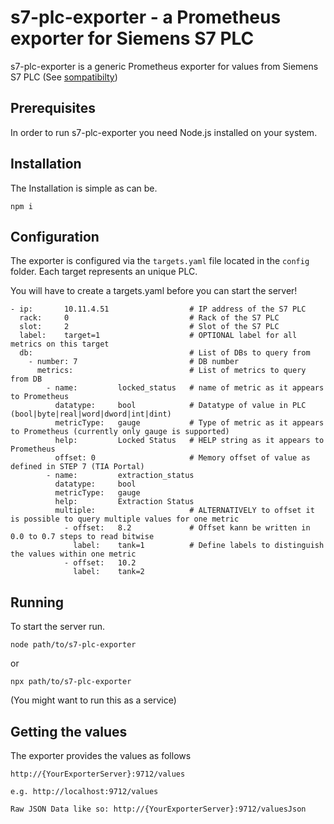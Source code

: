 # s7-plc-exporter - a Prometheus exporter for Siemens S7 PLC

s7-plc-exporter is a generic Prometheus exporter for 
values from Siemens S7 PLC (See [sompatibilty](http://snap7.sourceforge.net/snap7_client.html#target_compatibility))

## Prerequisites
In order to run s7-plc-exporter you need Node.js installed on your system.

## Installation
The Installation is simple as can be. 
```
npm i
```

## Configuration

The exporter is configured via the `targets.yaml` file located in the `config` folder. Each target represents an unique PLC.

You will have to create a targets.yaml before you can start the server!

```
- ip:       10.11.4.51                  # IP address of the S7 PLC 
  rack:     0                           # Rack of the S7 PLC
  slot:     2                           # Slot of the S7 PLC
  label:    target=1                    # OPTIONAL label for all metrics on this target
  db:                                   # List of DBs to query from
    - number: 7                         # DB number
      metrics:                          # List of metrics to query from DB
        - name:         locked_status   # name of metric as it appears to Prometheus
          datatype:     bool            # Datatype of value in PLC (bool|byte|real|word|dword|int|dint)
          metricType:   gauge           # Type of metric as it appears to Prometheus (currently only gauge is supported)
          help:         Locked Status   # HELP string as it appears to Prometheus
          offset: 0                     # Memory offset of value as defined in STEP 7 (TIA Portal)
        - name:         extraction_status
          datatype:     bool
          metricType:   gauge
          help:         Extraction Status
          multiple:                     # ALTERNATIVELY to offset it is possible to query multiple values for one metric
            - offset:   8.2             # Offset kann be written in 0.0 to 0.7 steps to read bitwise
              label:    tank=1          # Define labels to distinguish the values within one metric
            - offset:   10.2
              label:    tank=2
```

## Running
To start the server run. 

```
node path/to/s7-plc-exporter
```

or

```
npx path/to/s7-plc-exporter
```

(You might want to run this as a service)

## Getting the values
The exporter provides the values as follows

```
http://{YourExporterServer}:9712/values

e.g. http://localhost:9712/values

Raw JSON Data like so: http://{YourExporterServer}:9712/valuesJson
```
